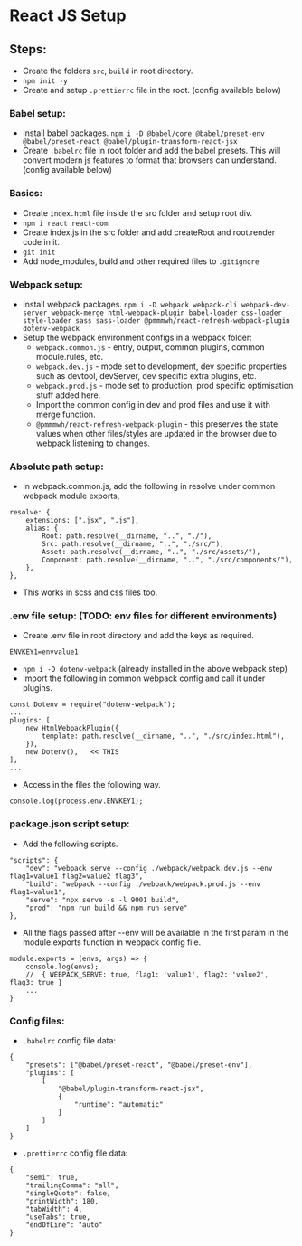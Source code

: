# React JS Setup

## Steps:

-   Create the folders `src`, `build` in root directory.
-   `npm init -y`
-   Create and setup `.prettierrc` file in the root. (config available below)

### Babel setup:

-   Install babel packages. `npm i -D @babel/core @babel/preset-env @babel/preset-react @babel/plugin-transform-react-jsx`
-   Create `.babelrc` file in root folder and add the babel presets. This will convert modern js features to format that browsers can understand. (config available below)

### Basics:

-   Create `index.html` file inside the src folder and setup root div.
-   `npm i react react-dom`
-   Create index.js in the src folder and add createRoot and root.render code in it.
-   `git init`
-   Add node_modules, build and other required files to `.gitignore`

### Webpack setup:

-   Install webpack packages. `npm i -D webpack webpack-cli webpack-dev-server webpack-merge html-webpack-plugin babel-loader css-loader style-loader sass sass-loader @pmmmwh/react-refresh-webpack-plugin dotenv-webpack`
-   Setup the webpack environment configs in a webpack folder:
    -   `webpack.common.js` - entry, output, common plugins, common module.rules, etc.
    -   `webpack.dev.js` - mode set to development, dev specific properties such as devtool, devServer, dev specific extra plugins, etc.
    -   `webpack.prod.js` - mode set to production, prod specific optimisation stuff added here.
    -   Import the common config in dev and prod files and use it with merge function.
    -   `@pmmmwh/react-refresh-webpack-plugin` - this preserves the state values when other files/styles are updated in the browser due to webpack listening to changes.

### Absolute path setup:

-   In webpack.common.js, add the following in resolve under common webpack module exports,

```
resolve: {
	extensions: [".jsx", ".js"],
	alias: {
		Root: path.resolve(__dirname, "..", "./"),
		Src: path.resolve(__dirname, "..", "./src/"),
		Asset: path.resolve(__dirname, "..", "./src/assets/"),
		Component: path.resolve(__dirname, "..", "./src/components/"),
	},
},
```

-   This works in scss and css files too.

### .env file setup: (TODO: env files for different environments)

-   Create .env file in root directory and add the keys as required.

```
ENVKEY1=envvalue1
```

-   `npm i -D dotenv-webpack` (already installed in the above webpack step)
-   Import the following in common webpack config and call it under plugins.

```
const Dotenv = require("dotenv-webpack");
...
plugins: [
	new HtmlWebpackPlugin({
		template: path.resolve(__dirname, "..", "./src/index.html"),
	}),
	new Dotenv(),	<< THIS
],
...
```

-   Access in the files the following way.

```
console.log(process.env.ENVKEY1);
```

### package.json script setup:

-   Add the following scripts.

```
"scripts": {
	"dev": "webpack serve --config ./webpack/webpack.dev.js --env flag1=value1 flag2=value2 flag3",
	"build": "webpack --config ./webpack/webpack.prod.js --env flag1=value1",
	"serve": "npx serve -s -l 9001 build",
	"prod": "npm run build && npm run serve"
},
```

-   All the flags passed after --env will be available in the first param in the module.exports function in webpack config file.

```
module.exports = (envs, args) => {
	console.log(envs);
	//	{ WEBPACK_SERVE: true, flag1: 'value1', flag2: 'value2', flag3: true }
	...
}
```

### Config files:

-   `.babelrc` config file data:

```
{
    "presets": ["@babel/preset-react", "@babel/preset-env"],
    "plugins": [
        [
            "@babel/plugin-transform-react-jsx",
            {
                "runtime": "automatic"
            }
        ]
    ]
}

```

-   `.prettierrc` config file data:

```
{
	"semi": true,
	"trailingComma": "all",
	"singleQuote": false,
	"printWidth": 180,
	"tabWidth": 4,
	"useTabs": true,
	"endOfLine": "auto"
}
```
